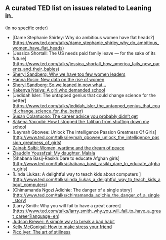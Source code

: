 ## A curated TED list on issues related to Leaning in.
(In no specific order)

* [Dame Stephanie Shirley: Why do ambitious women have flat heads?]
(https://www.ted.com/talks/dame_stephanie_shirley_why_do_ambitious_women_have_flat_heads)
* [Jessica Shortall: The US needs paid family leave — for the sake of its future] 
(https://www.ted.com/talks/jessica_shortall_how_america_fails_new_parents_and_their_babies)
* [Sheryl Sandberg: Why we have too few women leaders](https://www.ted.com/talks/sheryl_sandberg_why_we_have_too_few_women_leaders)
* [Hanna Rosin: New data on the rise of women](https://www.ted.com/talks/hanna_rosin_new_data_on_the_rise_of_women)
* [Sheryl Sandberg: So we leaned in now what...](https://www.ted.com/talks/sheryl_sandberg_so_we_leaned_in_now_what)
* [Kakenya Ntaiya: A girl who demanded school](https://www.ted.com/talks/kakenya_ntaiya_a_girl_who_demanded_school)
* [Jedidah Isler: The untapped genius that could change science for the better]
(https://www.ted.com/talks/jedidah_isler_the_untapped_genius_that_could_change_science_for_the_better)
* [Susan Colantuono: The career advice you probably didn’t get](https://www.ted.com/talks/susan_colantuono_the_career_advice_you_probably_didn_t_get)
* [Sakena Yacoobi: How I stopped the Taliban from shutting down my school](https://www.ted.com/talks/sakena_yacoobi_how_i_stopped_the_taliban_from_shutting_down_my_school#t-5765)
* [Leymah Gbowee: Unlock The Intelligence Passion Greatness Of Girls]
(http://www.ted.com/talks/leymah_gbowee_unlock_the_intelligence_passion_greatness_of_girls)
* [Zainab Salbi: Women, wartime and the dream of peace](http://www.ted.com/talks/zainab_salbi)
* [Ziauddin Yousafzai: My daughter, Malala](http://www.ted.com/talks/ziauddin_yousafzai_my_daughter_malala)
* [Shabana Basij-Rasikh:Dare to educate Afghan girls]
(http://www.ted.com/talks/shabana_basij_rasikh_dare_to_educate_afghan_girls) 
* [Linda Liukas: A delightful way to teach kids about computers ] (http://www.ted.com/talks/linda_liukas_a_delightful_way_to_teach_kids_about_computers)
* [Chimamanda Ngozi Adichie: The danger of a single story] (http://www.ted.com/talks/chimamanda_adichie_the_danger_of_a_single_story)
* [Larry Smith: Why you will fail to have a great career] (https://www.ted.com/talks/larry_smith_why_you_will_fail_to_have_a_great_career?language=en)
* [Judson Brewer: A simple way to break a bad habit](https://www.ted.com/talks/judson_brewer_a_simple_way_to_break_a_bad_habit)
* [Kelly McGonigal: How to make stress your friend](https://www.ted.com/talks/kelly_mcgonigal_how_to_make_stress_your_friend)
* [Pico Iyer: The art of stillness](https://www.ted.com/talks/pico_iyer_the_art_of_stillness)
